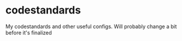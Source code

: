 codestandards
=============

My codestandards and other useful configs.
Will probably change a bit before it's finalized
